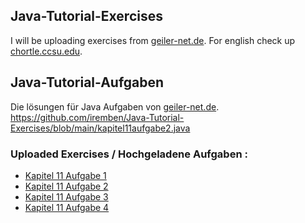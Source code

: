 ## Java-Tutorial-Exercises
I will be uploading exercises from <a href=http://www.gailer-net.de/tutorials/java/index.html>geiler-net.de</a>. For english check up <a href=https://chortle.ccsu.edu/java5/index.html>chortle.ccsu.edu</a>.

## Java-Tutorial-Aufgaben
Die lösungen für Java Aufgaben von <a href=http://www.gailer-net.de/tutorials/java/index.html>geiler-net.de</a>.
https://github.com/iremben/Java-Tutorial-Exercises/blob/main/kapitel11aufgabe2.java

### Uploaded Exercises / Hochgeladene Aufgaben :
* <a href=https://github.com/iremben/Java-Tutorial-Exercises/blob/main/kapitel11aufgabe1.java>Kapitel 11 Aufgabe 1</a>
* <a href=https://github.com/iremben/Java-Tutorial-Exercises/blob/main/kapitel11aufgabe2.java>Kapitel 11 Aufgabe 2</a>
* <a href=https://github.com/iremben/Java-Tutorial-Exercises/blob/main/kapitel11aufgabe3.java>Kapitel 11 Aufgabe 3</a>
* <a href=https://github.com/iremben/Java-Tutorial-Exercises/blob/main/kapitel11aufgabe4.java>Kapitel 11 Aufgabe 4</a>
